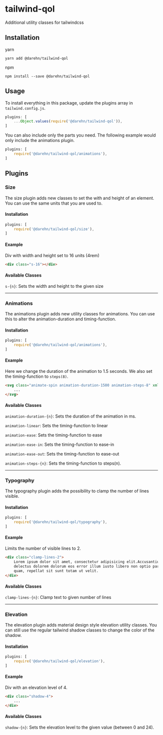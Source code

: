 # tailwind-qol

Additional utility classes for tailwindcss

## Installation

yarn
```shell
yarn add @darehn/tailwind-qol
```

npm
```shell
npm install --save @darehn/tailwind-qol
```

## Usage

To install everything in this package, update the plugins array in `tailwind.config.js`.

```js
plugins: [
    ...Object.values(require('@darehn/tailwind-qol')),
]
```

You can also include only the parts you need. The following example would only include the animations plugin.

```js
plugins: [
    require('@darehn/tailwind-qol/animations'),
]
```

## Plugins

### Size

The size plugin adds new classes to set the with and height of an element. 
You can use the same units that you are used to.

#### Installation

```js
plugins: [
    require('@darehn/tailwind-qol/size'),
]
```

#### Example

Div with width and height set to 16 units (4rem)
```html
<div class="s-16"></div>
```

#### Available Classes

`s-{n}`: Sets the width and height to the given size

----

### Animations

The animations plugin adds new utility classes for animations.
You can use this to alter the animation-duration and timing-function.

#### Installation

```js
plugins: [
    require('@darehn/tailwind-qol/animations'),
]
```

#### Example

Here we change the duration of the animation to 1.5 seconds.
We also set the timing-function to `steps(8)`.
```html
<svg class="animate-spin animation-duration-1500 animation-steps-8" xmlns="http://www.w3.org/2000/svg" width="24" height="24" viewBox="0 0 24 24">
	...
</svg>
```

#### Available Classes

`animation-duration-{n}`: Sets the duration of the animation in ms.

`animation-linear`: Sets the timing-function to linear

`animation-ease`: Sets the timing-function to ease

`animation-ease-in`: Sets the timing-function to ease-in

`animation-ease-out`: Sets the timing-function to ease-out

`animation-steps-{n}`: Sets the timing-function to steps(n).

----

### Typography

The typography plugin adds the possibility to clamp the number of lines visible.

#### Installation

```js
plugins: [
    require('@darehn/tailwind-qol/typography'),
]
```

#### Example

Limits the number of visible lines to 2.

```html
<div class="clamp-lines-2">
    Lorem ipsum dolor sit amet, consectetur adipisicing elit.Accusantium autem commodi
    delectus dolorem dolorum eos error illum iusto libero non optio pariatur perferendis, 
    quam, repellat sit sunt totam ut velit.
</div>
```

#### Available Classes

`clamp-lines-{n}`: Clamp text to given number of lines

----

### Elevation

The elevation plugin adds material design style elevation utility classes.
You can still use the regular tailwind shadow classes to change the color of the shadow.

#### Installation

```js
plugins: [
    require('@darehn/tailwind-qol/elevation'),
]
```

#### Example

Div with an elevation level of 4.

```html
<div class="shadow-4">
    ...
</div>
```

#### Available Classes

`shadow-{n}`: Sets the elevation level to the given value (between 0 and 24).